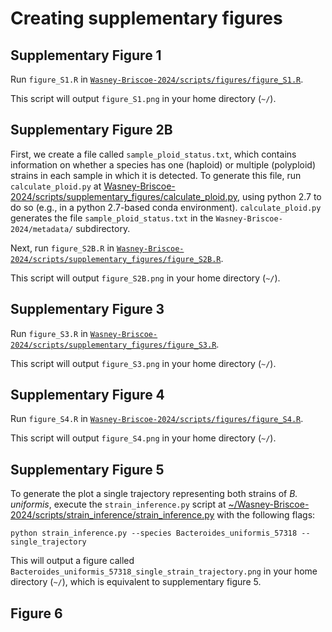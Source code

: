# Creating supplementary figures

## Supplementary Figure 1

Run `figure_S1.R` in [`Wasney-Briscoe-2024/scripts/figures/figure_S1.R`](https://github.com/garudlab/Wasney-Briscoe-2024/tree/main/scripts/figures/figure_S1.R).

This script will output `figure_S1.png` in your home directory (`~/`).

## Supplementary Figure 2B

First, we create a file called `sample_ploid_status.txt`, which contains information on whether a species has one (haploid) or multiple (polyploid) strains in each sample in which it is detected. To generate this file, run `calculate_ploid.py` at [Wasney-Briscoe-2024/scripts/supplementary_figures/calculate_ploid.py](https://github.com/garudlab/Wasney-Briscoe-2024/tree/main/scripts/supplementary_figures/calculate_ploid.py), using python 2.7 to do so (e.g., in a python 2.7-based conda environment). `calculate_ploid.py` generates the file `sample_ploid_status.txt` in the `Wasney-Briscoe-2024/metadata/` subdirectory.

Next, run `figure_S2B.R` in [`Wasney-Briscoe-2024/scripts/supplementary_figures/figure_S2B.R`](https://github.com/garudlab/Wasney-Briscoe-2024/tree/main/scripts/supplementary_figures/figure_S2B.R).

This script will output `figure_S2B.png` in your home directory (`~/`).

## Supplementary Figure 3

Run `figure_S3.R` in [`Wasney-Briscoe-2024/scripts/supplementary_figures/figure_S3.R`](https://github.com/garudlab/Wasney-Briscoe-2024/tree/main/scripts/supplementary_figures/figure_S3.R).

This script will output `figure_S3.png` in your home directory (`~/`).

## Supplementary Figure 4

Run `figure_S4.R` in [`Wasney-Briscoe-2024/scripts/figures/figure_S4.R`](https://github.com/garudlab/Wasney-Briscoe-2024/tree/main/scripts/supplementary_figures/figure_S4.R).

This script will output `figure_S4.png` in your home directory (`~/`).

## Supplementary Figure 5

To generate the plot a single trajectory representing both strains of _B. uniformis_, execute the `strain_inference.py` script at [~/Wasney-Briscoe-2024/scripts/strain_inference/strain_inference.py](https://github.com/garudlab/Wasney-Briscoe-2024/tree/main/scripts/strain_inference/strain_inference.py) with the following flags:

```
python strain_inference.py --species Bacteroides_uniformis_57318 --single_trajectory
```

This will output a figure called `Bacteroides_uniformis_57318_single_strain_trajectory.png` in your home directory (`~/`), which is equivalent to supplementary figure 5.

## Figure 6


